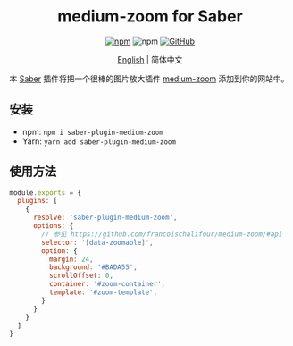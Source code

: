 <h1 align="center">medium-zoom for Saber</h1>

<div align="center">

[![npm](https://img.shields.io/npm/v/saber-plugin-medium-zoom.svg?style=for-the-badge)](https://npm.im/saber-plugin-medium-zoom)
![npm](https://img.shields.io/npm/dt/saber-plugin-medium-zoom.svg?style=for-the-badge)
[![GitHub](https://img.shields.io/github/license/kidonng/saber-plugin-medium-zoom.svg?style=for-the-badge)](./LICENSE)

[English](README.md) | 简体中文

</div>

本 [Saber](https://saber.land) 插件将把一个很棒的图片放大插件 [medium-zoom](https://github.com/francoischalifour/medium-zoom) 添加到你的网站中。

## 安装

- npm: `npm i saber-plugin-medium-zoom`
- Yarn: `yarn add saber-plugin-medium-zoom`

## 使用方法

```js
module.exports = {
  plugins: [
    {
      resolve: 'saber-plugin-medium-zoom',
      options: {
        // 参见 https://github.com/francoischalifour/medium-zoom/#api
        selector: '[data-zoomable]',
        option: {
          margin: 24,
          background: '#BADA55',
          scrollOffset: 0,
          container: '#zoom-container',
          template: '#zoom-template',
        }
      }
    }
  ]
}
```
